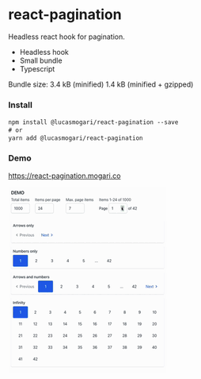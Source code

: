 # react-pagination

Headless react hook for pagination.

- Headless hook
- Small bundle
- Typescript

Bundle size:
3.4 kB (minified)
1.4 kB (minified + gzipped)


### Install

```
npm install @lucasmogari/react-pagination --save
# or 
yarn add @lucasmogari/react-pagination
```


### Demo

https://react-pagination.mogari.co

![](demo.gif)
